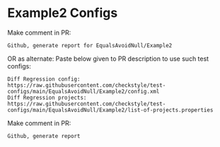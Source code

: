 # Example2 Configs
Make comment in PR:
```
Github, generate report for EqualsAvoidNull/Example2
```
OR as alternate:
Paste below given to PR description to use such test configs:
```
Diff Regression config: https://raw.githubusercontent.com/checkstyle/test-configs/main/EqualsAvoidNull/Example2/config.xml
Diff Regression projects: https://raw.githubusercontent.com/checkstyle/test-configs/main/EqualsAvoidNull/Example2/list-of-projects.properties
```
Make comment in PR:
```
Github, generate report
```
